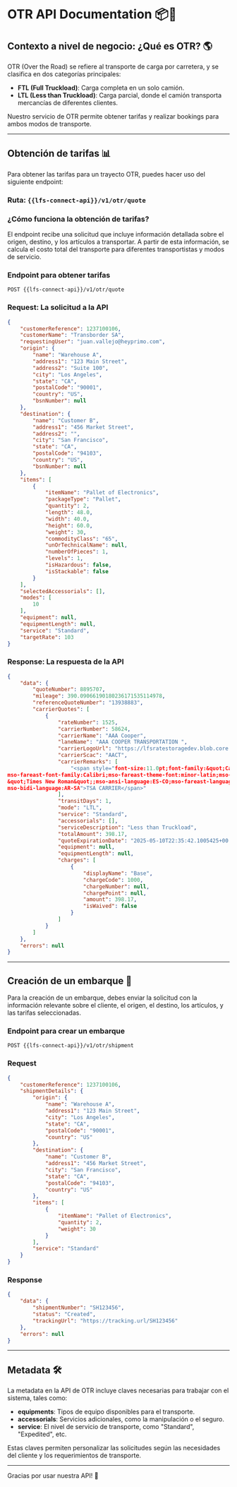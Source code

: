 # OTR API Documentation 📦🚚

## Contexto a nivel de negocio: ¿Qué es OTR? 🌎

OTR (Over the Road) se refiere al transporte de carga por carretera, y se clasifica en dos categorías principales:
- **FTL (Full Truckload)**: Carga completa en un solo camión.
- **LTL (Less than Truckload)**: Carga parcial, donde el camión transporta mercancías de diferentes clientes.

Nuestro servicio de OTR permite obtener tarifas y realizar bookings para ambos modos de transporte.

---

## Obtención de tarifas 📊

Para obtener las tarifas para un trayecto OTR, puedes hacer uso del siguiente endpoint:

### Ruta: `{{lfs-connect-api}}/v1/otr/quote`

### ¿Cómo funciona la obtención de tarifas?

El endpoint recibe una solicitud que incluye información detallada sobre el origen, destino, y los artículos a transportar. A partir de esta información, se calcula el costo total del transporte para diferentes transportistas y modos de servicio.

### Endpoint para obtener tarifas

`POST {{lfs-connect-api}}/v1/otr/quote`

### Request: La solicitud a la API

```json
{
    "customerReference": 1237100106,
    "customerName": "Transborder SA",
    "requestingUser": "juan.vallejo@heyprimo.com",
    "origin": {
        "name": "Warehouse A",
        "address1": "123 Main Street",
        "address2": "Suite 100",
        "city": "Los Angeles",
        "state": "CA",
        "postalCode": "90001",
        "country": "US",
        "bsnNumber": null
    },
    "destination": {
        "name": "Customer B",
        "address1": "456 Market Street",
        "address2": "",
        "city": "San Francisco",
        "state": "CA",
        "postalCode": "94103",
        "country": "US",
        "bsnNumber": null
    },
    "items": [
        {
            "itemName": "Pallet of Electronics",
            "packageType": "Pallet",
            "quantity": 2,
            "length": 48.0,
            "width": 40.0,
            "height": 60.0,
            "weight": 30,
            "commodityClass": "65",
            "unOrTechnicalName": null,
            "numberOfPieces": 1,
            "levels": 1,
            "isHazardous": false,
            "isStackable": false
        }
    ],
    "selectedAccessorials": [],
    "modes": [
        10
    ],
    "equipment": null,
    "equipmentLength": null,
    "service": "Standard",
    "targetRate": 103
}
```

### Response: La respuesta de la API

```json
{
    "data": {
        "quoteNumber": 8895707,
        "mileage": 390.09066190180236171535114978,
        "referenceQuoteNumber": "13938883",
        "carrierQuotes": [
            {
                "rateNumber": 1525,
                "carrierNumber": 58624,
                "carrierName": "AAA Cooper",
                "laneName": "AAA COOPER TRANSPORTATION ",
                "carrierLogoUrl": "https://lfsratestoragedev.blob.core.windows.net/carrierlogoscontainer/aaa-cooper.png?sv=2021-04-10&st=2022-09-07T01%3A38%3A45Z&se=2099-09-08T01%3A38%3A00Z&sr=c&sp=r&sig=A%2BvrUChlCBil9j2h0EmN5AAnpgPetwmwol%2BWwl8%2BD94%3D",
                "carrierScac": "AACT",
                "carrierRemarks": [
                    "<span style="font-size:11.0pt;font-family:&quot;Calibri&quot;,&quot;sans-serif&quot;;
mso-fareast-font-family:Calibri;mso-fareast-theme-font:minor-latin;mso-bidi-font-family:
&quot;Times New Roman&quot;;mso-ansi-language:ES-CO;mso-fareast-language:ES-CO;
mso-bidi-language:AR-SA">TSA CARRIER</span>"
                ],
                "transitDays": 1,
                "mode": "LTL",
                "service": "Standard",
                "accessorials": [],
                "serviceDescription": "Less than Truckload",
                "totalAmount": 398.17,
                "quoteExpirationDate": "2025-05-10T22:35:42.1005425+00:00",
                "equipment": null,
                "equipmentLength": null,
                "charges": [
                    {
                        "displayName": "Base",
                        "chargeCode": 1000,
                        "chargeNumber": null,
                        "chargePoint": null,
                        "amount": 398.17,
                        "isWaived": false
                    }
                ]
            }
        ]
    },
    "errors": null
}
```

---

## Creación de un embarque 🚢

Para la creación de un embarque, debes enviar la solicitud con la información relevante sobre el cliente, el origen, el destino, los artículos, y las tarifas seleccionadas.

### Endpoint para crear un embarque

`POST {{lfs-connect-api}}/v1/otr/shipment`

### Request

```json
{
    "customerReference": 1237100106,
    "shipmentDetails": {
        "origin": {
            "name": "Warehouse A",
            "address1": "123 Main Street",
            "city": "Los Angeles",
            "state": "CA",
            "postalCode": "90001",
            "country": "US"
        },
        "destination": {
            "name": "Customer B",
            "address1": "456 Market Street",
            "city": "San Francisco",
            "state": "CA",
            "postalCode": "94103",
            "country": "US"
        },
        "items": [
            {
                "itemName": "Pallet of Electronics",
                "quantity": 2,
                "weight": 30
            }
        ],
        "service": "Standard"
    }
}
```

### Response

```json
{
    "data": {
        "shipmentNumber": "SH123456",
        "status": "Created",
        "trackingUrl": "https://tracking.url/SH123456"
    },
    "errors": null
}
```

---

## Metadata 🛠️

La metadata en la API de OTR incluye claves necesarias para trabajar con el sistema, tales como:

- **equipments**: Tipos de equipo disponibles para el transporte.
- **accessorials**: Servicios adicionales, como la manipulación o el seguro.
- **service**: El nivel de servicio de transporte, como "Standard", "Expedited", etc.

Estas claves permiten personalizar las solicitudes según las necesidades del cliente y los requerimientos de transporte.

---

Gracias por usar nuestra API! 🚚
